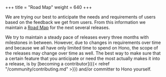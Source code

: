 +++
title = "Road Map"
weight = 640
+++

We are trying our best to anticipate the needs and requirements of users based on the feedback we get from users. From this information we maintain a [Road Map](https://projects.eclipse.org/projects/iot.hono/governance) for the next several releases.
<!--more-->

We try to maintain a steady pace of releases every three months with milestones in between. However, due to changes in requirements over time and because we all have only limited time to spend on Hono, the scope of the releases may change over time as well. The best way to make sure that a certain feature that you anticipate or need the most actually makes it into a release, is by [becoming a contributor]({{< relref "/community/contributing.md" >}}) and/or committer to Hono yourself.
